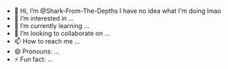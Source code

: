 - 👋 Hi, I’m @Shark-From-The-Depths I have no idea what I'm doing lmao
- 👀 I’m interested in ...
- 🌱 I’m currently learning ...
- 💞️ I’m looking to collaborate on ...
- 📫 How to reach me ...
- 😄 Pronouns: ...
- ⚡ Fun fact: ...

<!---
Shark-From-The-Depths/Shark-From-The-Depths is a ✨ special ✨ repository because its `README.md` (this file) appears on your GitHub profile.
You can click the Preview link to take a look at your changes.
--->
